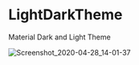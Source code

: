# LightDarkTheme
Material Dark and Light Theme

![Screenshot_2020-04-28_14-01-37](https://user-images.githubusercontent.com/26750131/80521313-d44a7c00-8958-11ea-887a-ac29aaaaaae6.png)
